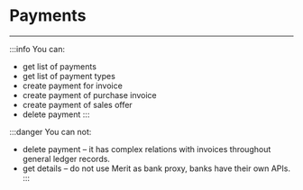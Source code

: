 # Payments
---
:::info You can:
- get list of payments
- get list of payment types
- create payment for invoice
- create payment of purchase invoice
- create payment of sales offer
- delete payment
:::

:::danger You can not:
- delete payment – it has complex relations with invoices throughout general ledger records.
- get details – do not use Merit as bank proxy, banks have their own APIs.
:::